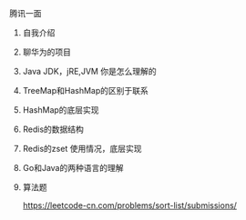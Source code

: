 腾讯一面

1. 自我介绍

2. 聊华为的项目

3. Java JDK，jRE,JVM 你是怎么理解的

4. TreeMap和HashMap的区别于联系

5. HashMap的底层实现

6. Redis的数据结构

7. Redis的zset 使用情况，底层实现

8. Go和Java的两种语言的理解

9. 算法题

    https://leetcode-cn.com/problems/sort-list/submissions/ 

